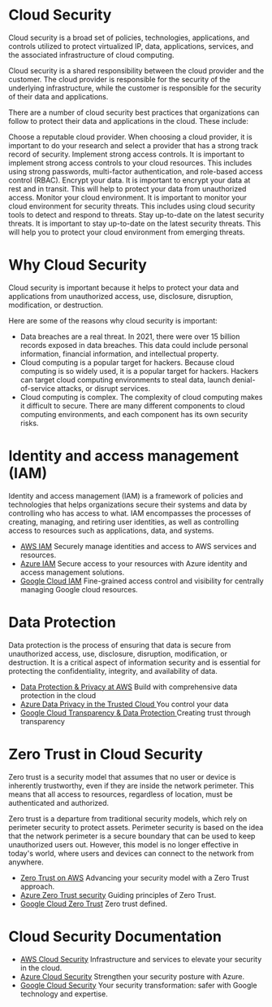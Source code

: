 # Cloud Security

Cloud security is a broad set of policies, technologies, applications, and controls utilized to protect virtualized IP, data, applications, services, and the associated infrastructure of cloud computing.

Cloud security is a shared responsibility between the cloud provider and the customer. The cloud provider is responsible for the security of the underlying infrastructure, while the customer is responsible for the security of their data and applications.

There are a number of cloud security best practices that organizations can follow to protect their data and applications in the cloud. These include:

Choose a reputable cloud provider. When choosing a cloud provider, it is important to do your research and select a provider that has a strong track record of security.
Implement strong access controls. It is important to implement strong access controls to your cloud resources. This includes using strong passwords, multi-factor authentication, and role-based access control (RBAC).
Encrypt your data. It is important to encrypt your data at rest and in transit. This will help to protect your data from unauthorized access.
Monitor your cloud environment. It is important to monitor your cloud environment for security threats. This includes using cloud security tools to detect and respond to threats.
Stay up-to-date on the latest security threats. It is important to stay up-to-date on the latest security threats. This will help you to protect your cloud environment from emerging threats.


# Why Cloud Security

Cloud security is important because it helps to protect your data and applications from unauthorized access, use, disclosure, disruption, modification, or destruction.

Here are some of the reasons why cloud security is important:

- Data breaches are a real threat. In 2021, there were over 15 billion records exposed in data breaches. This data could include personal information, financial information, and intellectual property.
- Cloud computing is a popular target for hackers. Because cloud computing is so widely used, it is a popular target for hackers. Hackers can target cloud computing environments to steal data, launch denial-of-service attacks, or disrupt services.
- Cloud computing is complex. The complexity of cloud computing makes it difficult to secure. There are many different components to cloud computing environments, and each component has its own security risks.

# Identity and access management (IAM)


Identity and access management (IAM) is a framework of policies and technologies that helps organizations secure their systems and data by controlling who has access to what. IAM encompasses the processes of creating, managing, and retiring user identities, as well as controlling access to resources such as applications, data, and systems.
* <a href="https://aws.amazon.com/iam/?trk=cf28fddb-12ed-4ffd-981b-b89c14793bf1&sc_channel=ps&ef_id=CjwKCAjwkLCkBhA9EiwAka9QRmmsLiEiAmTFxJxIbnGrUhb5jPCKahQTnnXdSa8FJ3VarJNvNSqflxoCf78QAvD_BwE:G:s&s_kwcid=AL!4422!3!652240143562!e!!g!!amazon%20iam!19878797467!148973348604" target="_blank">AWS IAM</a> Securely manage identities and access to AWS services and resources.
 * <a href="https://learn.microsoft.com/en-us/azure/active-directory/fundamentals/ops-guide-iam" target="_blank">Azure IAM</a> Secure access to your resources with Azure identity and access management solutions.
* <a href="https://cloud.google.com/iam" target="_blank">Google Cloud IAM</a> Fine-grained access control and visibility for centrally managing Google cloud resources.

# Data Protection


Data protection is the process of ensuring that data is secure from unauthorized access, use, disclosure, disruption, modification, or destruction. It is a critical aspect of information security and is essential for protecting the confidentiality, integrity, and availability of data.

- <a href="https://aws.amazon.com/compliance/data-protection/">Data Protection & Privacy at AWS</a> Build with comprehensive data protection in the cloud
- <a href="https://azure.microsoft.com/en-us/explore/trusted-cloud/privacy">Azure Data Privacy in the Trusted Cloud </a> You control your data
- <a href="https://cloud.google.com/security/transparency">Google Cloud Transparency & Data Protection </a> Creating trust through transparency

# Zero Trust in Cloud Security

Zero trust is a security model that assumes that no user or device is inherently trustworthy, even if they are inside the network perimeter. This means that all access to resources, regardless of location, must be authenticated and authorized.

Zero trust is a departure from traditional security models, which rely on perimeter security to protect assets. Perimeter security is based on the idea that the network perimeter is a secure boundary that can be used to keep unauthorized users out. However, this model is no longer effective in today's world, where users and devices can connect to the network from anywhere.

- <a href="https://aws.amazon.com/security/zero-trust/">Zero Trust on AWS</a> Advancing your security model with a Zero Trust approach.
- <a href="https://learn.microsoft.com/en-us/azure/security/fundamentals/zero-trust">Azure Zero Trust security</a> Guiding principles of Zero Trust.
- <a href="https://cloud.google.com/learn/what-is-zero-trust">Google Cloud Zero Trust</a> Zero trust defined.
  
# Cloud Security Documentation

- <a href="https://aws.amazon.com/security/">AWS Cloud Security</a> Infrastructure and services to elevate your security in the cloud.
- <a href="https://azure.microsoft.com/en-us/explore/security">Azure Cloud Security</a> Strengthen your security posture with Azure.
 - <a href="https://cloud.google.com/security">Google Cloud Security</a> Your security transformation: safer with Google technology and expertise.

